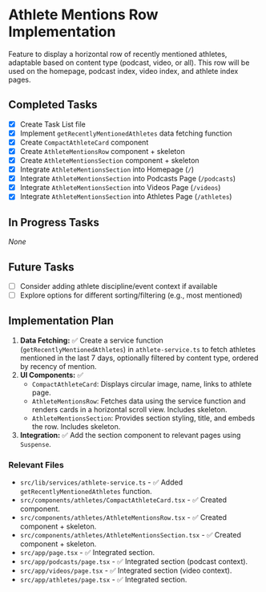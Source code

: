 # Athlete Mentions Row Implementation

Feature to display a horizontal row of recently mentioned athletes, adaptable based on content type (podcast, video, or all). This row will be used on the homepage, podcast index, video index, and athlete index pages.

## Completed Tasks

- [x] Create Task List file
- [x] Implement `getRecentlyMentionedAthletes` data fetching function
- [x] Create `CompactAthleteCard` component
- [x] Create `AthleteMentionsRow` component + skeleton
- [x] Create `AthleteMentionsSection` component + skeleton
- [x] Integrate `AthleteMentionsSection` into Homepage (`/`)
- [x] Integrate `AthleteMentionsSection` into Podcasts Page (`/podcasts`)
- [x] Integrate `AthleteMentionsSection` into Videos Page (`/videos`)
- [x] Integrate `AthleteMentionsSection` into Athletes Page (`/athletes`)

## In Progress Tasks

*None*

## Future Tasks

- [ ] Consider adding athlete discipline/event context if available
- [ ] Explore options for different sorting/filtering (e.g., most mentioned)

## Implementation Plan

1.  **Data Fetching:** ✅ Create a service function (`getRecentlyMentionedAthletes`) in `athlete-service.ts` to fetch athletes mentioned in the last 7 days, optionally filtered by content type, ordered by recency of mention.
2.  **UI Components:** ✅
    *   `CompactAthleteCard`: Displays circular image, name, links to athlete page.
    *   `AthleteMentionsRow`: Fetches data using the service function and renders cards in a horizontal scroll view. Includes skeleton.
    *   `AthleteMentionsSection`: Provides section styling, title, and embeds the row. Includes skeleton.
3.  **Integration:** ✅ Add the section component to relevant pages using `Suspense`.

### Relevant Files

- `src/lib/services/athlete-service.ts` - ✅ Added `getRecentlyMentionedAthletes` function.
- `src/components/athletes/CompactAthleteCard.tsx` - ✅ Created component.
- `src/components/athletes/AthleteMentionsRow.tsx` - ✅ Created component + skeleton.
- `src/components/athletes/AthleteMentionsSection.tsx` - ✅ Created component + skeleton.
- `src/app/page.tsx` - ✅ Integrated section.
- `src/app/podcasts/page.tsx` - ✅ Integrated section (podcast context).
- `src/app/videos/page.tsx` - ✅ Integrated section (video context).
- `src/app/athletes/page.tsx` - ✅ Integrated section. 